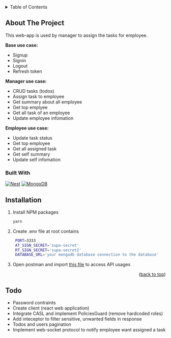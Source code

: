<!-- TABLE OF CONTENTS -->
<details>
  <summary>Table of Contents</summary>
  <ol>
    <li>
      <a href="#about-the-project">About The Project</a>
      <ul>
        <li><a href="#built-with">Built With</a></li>
      </ul>
    </li>
    <li>
      <a href="#installation">Installation</a>
    </li>
    <li><a href="#todo">Todo</a></li>
  </ol>
</details>

<!-- ABOUT THE PROJECT -->

## About The Project

This web-app is used by manager to assign the tasks for employee.

**Base use case:**

- Signup
- Signin
- Logout
- Refresh token

**Manager use case:**

- CRUD tasks (todos)
- Assign task to employee
- Get summary about all employee
- Get top emplyee
- Get all task of an employee
- Update employee infomation

**Employee use case:**

- Update task status
- Get top employee
- Get all assigned task
- Get self summary
- Update self infomation

### Built With

[![Nest][NestJS]][NestJSUri] [![MongoDB][MongoDB]][MongoDBUri]

<!-- GETTING STARTED -->

## Installation

1. Install NPM packages
   ```sh
   yarn
   ```
2. Create .env file at root contains
   ```sh
    PORT=3333
    AT_SIGN_SECRET='supa-secret'
    RT_SIGN_SECRET='supa-secret2'
    DATABASE_URL='your mongodb database connection to the database'
   ```
3. Open postman and import [this file](coinmap_entry.postman_collection.json) to access API usages

<p align="right">(<a href="#readme-top">back to top</a>)</p>

<!-- MARKDOWN LINKS & IMAGES -->
<!-- https://www.markdownguide.org/basic-syntax/#reference-style-links -->

[NestJS]: https://img.shields.io/badge/nestjs-%23E0234E.svg?style=for-the-badge&logo=nestjs&logoColor=white
[NestJSUri]: https://docs.nestjs.com/
[MongoDB]: https://img.shields.io/badge/MongoDB-%234ea94b.svg?style=for-the-badge&logo=mongodb&logoColor=white
[MongoDBUri]: https://www.mongodb.com/

## Todo

- Password contraints
- Create client (react web application)
- Integrate CASL and implement PoliciesGuard (remove hardcoded roles)
- Add inteceptor to filter sensitive, unwanted fields in response
- Todos and users pagination
- Implement web-socket protocol to notify employee want assigned a task

